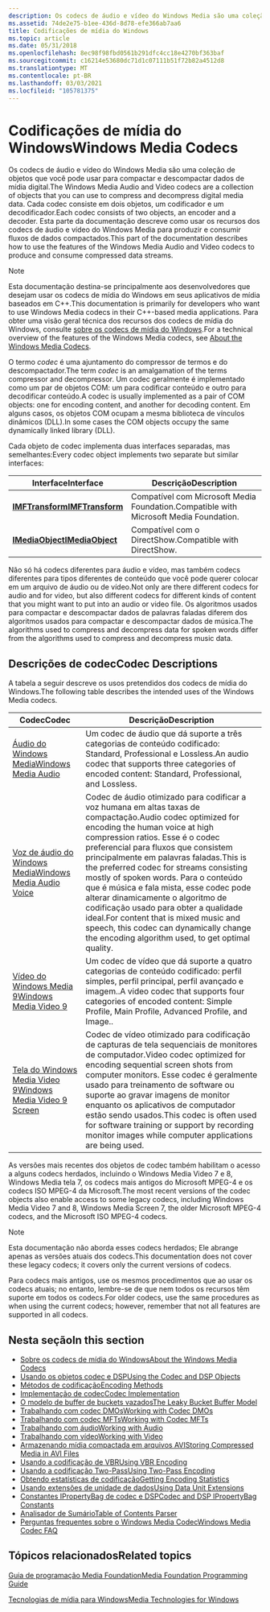 ```yaml
---
description: Os codecs de áudio e vídeo do Windows Media são uma coleção de objetos que você pode usar para compactar e descompactar dados de mídia digital.
ms.assetid: 74de2e75-b1ee-436d-8d78-efe366ab7aa6
title: Codificações de mídia do Windows
ms.topic: article
ms.date: 05/31/2018
ms.openlocfilehash: 8ec98f98fbd0561b291dfc4cc18e4270bf363baf
ms.sourcegitcommit: c16214e53680dc71d1c07111b51f72b82a4512d8
ms.translationtype: MT
ms.contentlocale: pt-BR
ms.lasthandoff: 03/03/2021
ms.locfileid: "105781375"
---
```

# <a name="windows-media-codecs"></a><span data-ttu-id="a94bf-103">Codificações de mídia do Windows</span><span class="sxs-lookup"><span data-stu-id="a94bf-103">Windows Media Codecs</span></span>

<span data-ttu-id="a94bf-104">Os codecs de áudio e vídeo do Windows Media são uma coleção de objetos que você pode usar para compactar e descompactar dados de mídia digital.</span><span class="sxs-lookup"><span data-stu-id="a94bf-104">The Windows Media Audio and Video codecs are a collection of objects that you can use to compress and decompress digital media data.</span></span> <span data-ttu-id="a94bf-105">Cada codec consiste em dois objetos, um codificador e um decodificador.</span><span class="sxs-lookup"><span data-stu-id="a94bf-105">Each codec consists of two objects, an encoder and a decoder.</span></span> <span data-ttu-id="a94bf-106">Esta parte da documentação descreve como usar os recursos dos codecs de áudio e vídeo do Windows Media para produzir e consumir fluxos de dados compactados.</span><span class="sxs-lookup"><span data-stu-id="a94bf-106">This part of the documentation describes how to use the features of the Windows Media Audio and Video codecs to produce and consume compressed data streams.</span></span>

> [!Note]  
> <span data-ttu-id="a94bf-107">Esta documentação destina-se principalmente aos desenvolvedores que desejam usar os codecs de mídia do Windows em seus aplicativos de mídia baseados em C++.</span><span class="sxs-lookup"><span data-stu-id="a94bf-107">This documentation is primarily for developers who want to use Windows Media codecs in their C++-based media applications.</span></span> <span data-ttu-id="a94bf-108">Para obter uma visão geral técnica dos recursos dos codecs de mídia do Windows, consulte [sobre os codecs de mídia do Windows](about-the-windows-media-codecs.md).</span><span class="sxs-lookup"><span data-stu-id="a94bf-108">For a technical overview of the features of the Windows Media codecs, see [About the Windows Media Codecs](about-the-windows-media-codecs.md).</span></span>

 

<span data-ttu-id="a94bf-109">O termo *codec* é uma ajuntamento do compressor de termos e do descompactador.</span><span class="sxs-lookup"><span data-stu-id="a94bf-109">The term *codec* is an amalgamation of the terms compressor and decompressor.</span></span> <span data-ttu-id="a94bf-110">Um codec geralmente é implementado como um par de objetos COM: um para codificar conteúdo e outro para decodificar conteúdo.</span><span class="sxs-lookup"><span data-stu-id="a94bf-110">A codec is usually implemented as a pair of COM objects: one for encoding content, and another for decoding content.</span></span> <span data-ttu-id="a94bf-111">Em alguns casos, os objetos COM ocupam a mesma biblioteca de vínculos dinâmicos (DLL).</span><span class="sxs-lookup"><span data-stu-id="a94bf-111">In some cases the COM objects occupy the same dynamically linked library (DLL).</span></span>

<span data-ttu-id="a94bf-112">Cada objeto de codec implementa duas interfaces separadas, mas semelhantes:</span><span class="sxs-lookup"><span data-stu-id="a94bf-112">Every codec object implements two separate but similar interfaces:</span></span>



| <span data-ttu-id="a94bf-113">Interface</span><span class="sxs-lookup"><span data-stu-id="a94bf-113">Interface</span></span>                              | <span data-ttu-id="a94bf-114">Descrição</span><span class="sxs-lookup"><span data-stu-id="a94bf-114">Description</span></span>                                 |
|----------------------------------------|---------------------------------------------|
| [<span data-ttu-id="a94bf-115">**IMFTransform**</span><span class="sxs-lookup"><span data-stu-id="a94bf-115">**IMFTransform**</span></span>](/windows/desktop/api/mftransform/nn-mftransform-imftransform)   | <span data-ttu-id="a94bf-116">Compatível com Microsoft Media Foundation.</span><span class="sxs-lookup"><span data-stu-id="a94bf-116">Compatible with Microsoft Media Foundation.</span></span> |
| [<span data-ttu-id="a94bf-117">**IMediaObject**</span><span class="sxs-lookup"><span data-stu-id="a94bf-117">**IMediaObject**</span></span>](/previous-versions/windows/desktop/api/mediaobj/nn-mediaobj-imediaobject) | <span data-ttu-id="a94bf-118">Compatível com o DirectShow.</span><span class="sxs-lookup"><span data-stu-id="a94bf-118">Compatible with DirectShow.</span></span>                 |



 

<span data-ttu-id="a94bf-119">Não só há codecs diferentes para áudio e vídeo, mas também codecs diferentes para tipos diferentes de conteúdo que você pode querer colocar em um arquivo de áudio ou de vídeo.</span><span class="sxs-lookup"><span data-stu-id="a94bf-119">Not only are there different codecs for audio and for video, but also different codecs for different kinds of content that you might want to put into an audio or video file.</span></span> <span data-ttu-id="a94bf-120">Os algoritmos usados para compactar e descompactar dados de palavras faladas diferem dos algoritmos usados para compactar e descompactar dados de música.</span><span class="sxs-lookup"><span data-stu-id="a94bf-120">The algorithms used to compress and decompress data for spoken words differ from the algorithms used to compress and decompress music data.</span></span>

## <a name="codec-descriptions"></a><span data-ttu-id="a94bf-121">Descrições de codec</span><span class="sxs-lookup"><span data-stu-id="a94bf-121">Codec Descriptions</span></span>

<span data-ttu-id="a94bf-122">A tabela a seguir descreve os usos pretendidos dos codecs de mídia do Windows.</span><span class="sxs-lookup"><span data-stu-id="a94bf-122">The following table describes the intended uses of the Windows Media codecs.</span></span>



| <span data-ttu-id="a94bf-123">Codec</span><span class="sxs-lookup"><span data-stu-id="a94bf-123">Codec</span></span>                                                                     | <span data-ttu-id="a94bf-124">Descrição</span><span class="sxs-lookup"><span data-stu-id="a94bf-124">Description</span></span>                                                                                                                                                                                                                                                                                  |
|---------------------------------------------------------------------------|----------------------------------------------------------------------------------------------------------------------------------------------------------------------------------------------------------------------------------------------------------------------------------------------|
| [<span data-ttu-id="a94bf-125">Áudio do Windows Media</span><span class="sxs-lookup"><span data-stu-id="a94bf-125">Windows Media Audio</span></span>](windowsmediaaudioencoder.md)                       | <span data-ttu-id="a94bf-126">Um codec de áudio que dá suporte a três categorias de conteúdo codificado: Standard, Professional e Lossless.</span><span class="sxs-lookup"><span data-stu-id="a94bf-126">An audio codec that supports three categories of encoded content: Standard, Professional, and Lossless.</span></span>                                                                                                                                                                                      |
| [<span data-ttu-id="a94bf-127">Voz de áudio do Windows Media</span><span class="sxs-lookup"><span data-stu-id="a94bf-127">Windows Media Audio Voice</span></span>](windowsmediaaudiovoiceencoder.md)            | <span data-ttu-id="a94bf-128">Codec de áudio otimizado para codificar a voz humana em altas taxas de compactação.</span><span class="sxs-lookup"><span data-stu-id="a94bf-128">Audio codec optimized for encoding the human voice at high compression ratios.</span></span> <span data-ttu-id="a94bf-129">Esse é o codec preferencial para fluxos que consistem principalmente em palavras faladas.</span><span class="sxs-lookup"><span data-stu-id="a94bf-129">This is the preferred codec for streams consisting mostly of spoken words.</span></span> <span data-ttu-id="a94bf-130">Para o conteúdo que é música e fala mista, esse codec pode alterar dinamicamente o algoritmo de codificação usado para obter a qualidade ideal.</span><span class="sxs-lookup"><span data-stu-id="a94bf-130">For content that is mixed music and speech, this codec can dynamically change the encoding algorithm used, to get optimal quality.</span></span> |
| [<span data-ttu-id="a94bf-131">Vídeo do Windows Media 9</span><span class="sxs-lookup"><span data-stu-id="a94bf-131">Windows Media Video 9</span></span>](windowsmediavideo9encoder.md)                    | <span data-ttu-id="a94bf-132">Um codec de vídeo que dá suporte a quatro categorias de conteúdo codificado: perfil simples, perfil principal, perfil avançado e imagem..</span><span class="sxs-lookup"><span data-stu-id="a94bf-132">A video codec that supports four categories of encoded content: Simple Profile, Main Profile, Advanced Profile, and Image..</span></span>                                                                                                                                                                  |
| [<span data-ttu-id="a94bf-133">Tela do Windows Media Video 9</span><span class="sxs-lookup"><span data-stu-id="a94bf-133">Windows Media Video 9 Screen</span></span>](usingthewindowsmediavideo9screencodec.md) | <span data-ttu-id="a94bf-134">Codec de vídeo otimizado para codificação de capturas de tela sequenciais de monitores de computador.</span><span class="sxs-lookup"><span data-stu-id="a94bf-134">Video codec optimized for encoding sequential screen shots from computer monitors.</span></span> <span data-ttu-id="a94bf-135">Esse codec é geralmente usado para treinamento de software ou suporte ao gravar imagens de monitor enquanto os aplicativos de computador estão sendo usados.</span><span class="sxs-lookup"><span data-stu-id="a94bf-135">This codec is often used for software training or support by recording monitor images while computer applications are being used.</span></span>                                                                         |



 

<span data-ttu-id="a94bf-136">As versões mais recentes dos objetos de codec também habilitam o acesso a alguns codecs herdados, incluindo o Windows Media Video 7 e 8, Windows Media tela 7, os codecs mais antigos do Microsoft MPEG-4 e os codecs ISO MPEG-4 da Microsoft.</span><span class="sxs-lookup"><span data-stu-id="a94bf-136">The most recent versions of the codec objects also enable access to some legacy codecs, including Windows Media Video 7 and 8, Windows Media Screen 7, the older Microsoft MPEG-4 codecs, and the Microsoft ISO MPEG-4 codecs.</span></span>

> [!Note]  
> <span data-ttu-id="a94bf-137">Esta documentação não aborda esses codecs herdados; Ele abrange apenas as versões atuais dos codecs.</span><span class="sxs-lookup"><span data-stu-id="a94bf-137">This documentation does not cover these legacy codecs; it covers only the current versions of codecs.</span></span>

 

<span data-ttu-id="a94bf-138">Para codecs mais antigos, use os mesmos procedimentos que ao usar os codecs atuais; no entanto, lembre-se de que nem todos os recursos têm suporte em todos os codecs.</span><span class="sxs-lookup"><span data-stu-id="a94bf-138">For older codecs, use the same procedures as when using the current codecs; however, remember that not all features are supported in all codecs.</span></span>

## <a name="in-this-section"></a><span data-ttu-id="a94bf-139">Nesta seção</span><span class="sxs-lookup"><span data-stu-id="a94bf-139">In this section</span></span>

-   [<span data-ttu-id="a94bf-140">Sobre os codecs de mídia do Windows</span><span class="sxs-lookup"><span data-stu-id="a94bf-140">About the Windows Media Codecs</span></span>](about-the-windows-media-codecs.md)
-   [<span data-ttu-id="a94bf-141">Usando os objetos codec e DSP</span><span class="sxs-lookup"><span data-stu-id="a94bf-141">Using the Codec and DSP Objects</span></span>](decidinghowtousethewindowsmediaaudioandvideocodecs.md)
-   [<span data-ttu-id="a94bf-142">Métodos de codificação</span><span class="sxs-lookup"><span data-stu-id="a94bf-142">Encoding Methods</span></span>](encodingmethods.md)
-   [<span data-ttu-id="a94bf-143">Implementação de codec</span><span class="sxs-lookup"><span data-stu-id="a94bf-143">Codec Implementation</span></span>](codecimplementation.md)
-   [<span data-ttu-id="a94bf-144">O modelo de buffer de buckets vazados</span><span class="sxs-lookup"><span data-stu-id="a94bf-144">The Leaky Bucket Buffer Model</span></span>](the-leaky-bucket-buffer-model.md)
-   [<span data-ttu-id="a94bf-145">Trabalhando com codec DMOs</span><span class="sxs-lookup"><span data-stu-id="a94bf-145">Working with Codec DMOs</span></span>](workingwithcodecdmos.md)
-   [<span data-ttu-id="a94bf-146">Trabalhando com codec MFTs</span><span class="sxs-lookup"><span data-stu-id="a94bf-146">Working with Codec MFTs</span></span>](workingwithcodecmfts.md)
-   [<span data-ttu-id="a94bf-147">Trabalhando com áudio</span><span class="sxs-lookup"><span data-stu-id="a94bf-147">Working with Audio</span></span>](workingwithaudio.md)
-   [<span data-ttu-id="a94bf-148">Trabalhando com vídeo</span><span class="sxs-lookup"><span data-stu-id="a94bf-148">Working with Video</span></span>](workingwithvideo.md)
-   [<span data-ttu-id="a94bf-149">Armazenando mídia compactada em arquivos AVI</span><span class="sxs-lookup"><span data-stu-id="a94bf-149">Storing Compressed Media in AVI Files</span></span>](storingcompressedmediainavifiles.md)
-   [<span data-ttu-id="a94bf-150">Usando a codificação de VBR</span><span class="sxs-lookup"><span data-stu-id="a94bf-150">Using VBR Encoding</span></span>](usingvbrencoding.md)
-   [<span data-ttu-id="a94bf-151">Usando a codificação Two-Pass</span><span class="sxs-lookup"><span data-stu-id="a94bf-151">Using Two-Pass Encoding</span></span>](usingtwoencodingpasses.md)
-   [<span data-ttu-id="a94bf-152">Obtendo estatísticas de codificação</span><span class="sxs-lookup"><span data-stu-id="a94bf-152">Getting Encoding Statistics</span></span>](gettingencodingstatistics.md)
-   [<span data-ttu-id="a94bf-153">Usando extensões de unidade de dados</span><span class="sxs-lookup"><span data-stu-id="a94bf-153">Using Data Unit Extensions</span></span>](usingdataunitextensions.md)
-   [<span data-ttu-id="a94bf-154">Constantes IPropertyBag de codec e DSP</span><span class="sxs-lookup"><span data-stu-id="a94bf-154">Codec and DSP IPropertyBag Constants</span></span>](codecanddspproperties.md)
-   [<span data-ttu-id="a94bf-155">Analisador de Sumário</span><span class="sxs-lookup"><span data-stu-id="a94bf-155">Table of Contents Parser</span></span>](toc-parser.md)
-   [<span data-ttu-id="a94bf-156">Perguntas frequentes sobre o Windows Media Codec</span><span class="sxs-lookup"><span data-stu-id="a94bf-156">Windows Media Codec FAQ</span></span>](frequentlyaskedquestions.md)

## <a name="related-topics"></a><span data-ttu-id="a94bf-157">Tópicos relacionados</span><span class="sxs-lookup"><span data-stu-id="a94bf-157">Related topics</span></span>

<dl> <dt>

[<span data-ttu-id="a94bf-158">Guia de programação Media Foundation</span><span class="sxs-lookup"><span data-stu-id="a94bf-158">Media Foundation Programming Guide</span></span>](media-foundation-programming-guide.md)
</dt> <dt>

<span data-ttu-id="a94bf-159">[Tecnologias de mídia para Windows](/previous-versions/bg125389(v=msdn.10))</span><span class="sxs-lookup"><span data-stu-id="a94bf-159">[Media Technologies for Windows](/previous-versions/bg125389(v=msdn.10))</span></span>
</dt> </dl>

 

 
